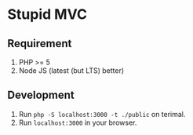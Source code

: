 # Stupid MVC

## Requirement
1. PHP >= 5
2. Node JS (latest (but LTS) better)

## Development
1. Run `php -S localhost:3000 -t ./public` on terimal.
2. Run `localhost:3000` in your browser.
